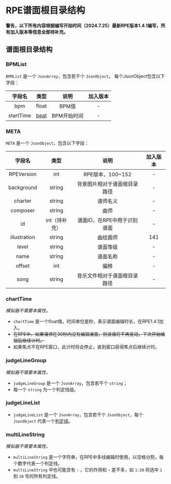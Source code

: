 ﻿# RPE谱面根目录结构

**警告，以下所有内容根据编写开始时间（2024.7.25）最新RPE版本1.4.1编写，所有加入版本等信息全部待补充。**

## 谱面根目录结构

### BPMList
`BPMList` 是一个 `JsonArray`，包含若干个 `JsonObject`。
每个JsonObject包含以下字段：

|    字段名     |        类型         |   说明    | 加入版本 |
|:----------:|:-----------------:|:-------:|:----:|
|    bpm     |       float       |  BPM值   |  -   |
| startTime  | [beat](./beat.md) | BPM开始时间 |  -   |

### META
`META` 是一个 `JsonObject`，包含以下字段：

|     字段名      |    类型    |        说明        | 加入版本 |
|:------------:|:--------:|:----------------:|:----:|
|  RPEVersion  |   int    |  RPE版本，100~152   |  -   |
|  background  |  string  |  背景图片相对于谱面根目录路径  |  -   |
|   charter    |  string  |       谱师名义       |  -   |
|   composer   |  string  |        曲师        |  -   |
|      id      | int（待补充） | 谱面ID，在RPE中用于识别谱面 |  -   |
| illustration |  string  |       曲绘画师       | 141  |
|    level     |  string  |       谱面等级       |  -   |
|     name     |  string  |       谱面名称       |  -   |
|    offset    |   int    |        偏移        |  -   |
|     song     |  string  |  音乐文件相对于谱面根目录路径  |  -   |

### chartTime
_模拟器不需要本属性。_
- `chartTime` 是一个float值，时间单位是秒，表示谱面编辑时长，在RPE1.4.1加入。  
- ~~在RPE中，如果谱师在30秒内没有编辑谱面，则该值将不再变动，下次开始编辑后继续计时。~~
- 如果焦点不在RPE窗口，此计时将会停止，直到窗口获得焦点后继续计时。

### judgeLineGroup
_模拟器不需要本属性。_  
- `judgeLineGroup` 是一个 `JsonArray`，包含若干个 `string`；  
- 每一个 `string` 为一个判定线组。  


### judgeLineList
- `judgeLineList` 是一个 `JsonArray`，包含若干个 `JsonObject`，每个 `JsonObject` 代表一个[判定线](./judgeLine.md)。

### multiLineString
_模拟器不需要本属性。_  

- `multiLineString` 是一个字符串，在RPE中多线编辑时使用，以空格分割，每个数字代表一个判定线。  
- `multiLineString` 中也可能含有 `:` ，它的作用和 `~` 差不多，如 `1:20` 将选中 `1` 到 `20` 号的所有判定线。

